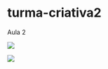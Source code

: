 # turma-criativa2
Aula 2

![](https://tenor.com/bCx7B.gif)

![](https://giphy.com/gifs/kitten-meow-K1tgb1IUeBOgw)
